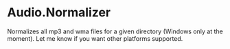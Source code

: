 # Audio.Normalizer
Normalizes all mp3 and wma files for a given directory (Windows only at the moment).  Let me know if you want other platforms supported.
